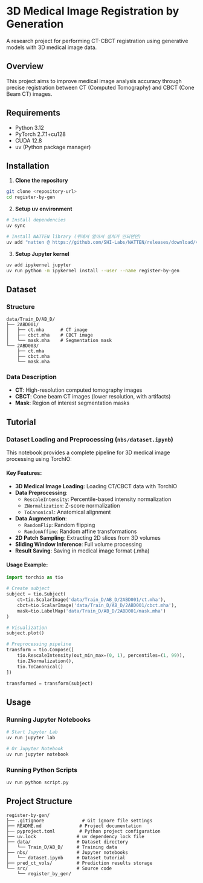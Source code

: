 # 3D Medical Image Registration by Generation

A research project for performing CT-CBCT registration using generative models with 3D medical image data.

## Overview

This project aims to improve medical image analysis accuracy through precise registration between CT (Computed Tomography) and CBCT (Cone Beam CT) images.

## Requirements

- Python 3.12
- PyTorch 2.7.1+cu128
- CUDA 12.8
- uv (Python package manager)

## Installation

1. **Clone the repository**
```bash
git clone <repository-url>
cd register-by-gen
```

2. **Setup uv environment**
```bash
# Install dependencies
uv sync

# Install NATTEN library (위에서 알아서 설치가 안되면면)
uv add "natten @ https://github.com/SHI-Labs/NATTEN/releases/download/v0.21.0/natten-0.21.0%2Btorch270cu128-cp312-cp312-linux_x86_64.whl"
```

3. **Setup Jupyter kernel**
```bash
uv add ipykernel jupyter
uv run python -m ipykernel install --user --name register-by-gen
```

## Dataset

### Structure
```
data/Train_D/AB_D/
├── 2ABD001/
│   ├── ct.mha      # CT image
│   ├── cbct.mha    # CBCT image
│   └── mask.mha    # Segmentation mask
└── 2ABD003/
    ├── ct.mha
    ├── cbct.mha
    └── mask.mha
```

### Data Description
- **CT**: High-resolution computed tomography images
- **CBCT**: Cone beam CT images (lower resolution, with artifacts)
- **Mask**: Region of interest segmentation masks

## Tutorial

### Dataset Loading and Preprocessing (`nbs/dataset.ipynb`)

This notebook provides a complete pipeline for 3D medical image processing using TorchIO:

#### Key Features:
- **3D Medical Image Loading**: Loading CT/CBCT data with TorchIO
- **Data Preprocessing**:
  - `RescaleIntensity`: Percentile-based intensity normalization
  - `ZNormalization`: Z-score normalization
  - `ToCanonical`: Anatomical alignment
- **Data Augmentation**:
  - `RandomFlip`: Random flipping
  - `RandomAffine`: Random affine transformations
- **2D Patch Sampling**: Extracting 2D slices from 3D volumes
- **Sliding Window Inference**: Full volume processing
- **Result Saving**: Saving in medical image format (.mha)

#### Usage Example:
```python
import torchio as tio

# Create subject
subject = tio.Subject(
    ct=tio.ScalarImage('data/Train_D/AB_D/2ABD001/ct.mha'),
    cbct=tio.ScalarImage('data/Train_D/AB_D/2ABD001/cbct.mha'),
    mask=tio.LabelMap('data/Train_D/AB_D/2ABD001/mask.mha')
)

# Visualization
subject.plot()

# Preprocessing pipeline
transform = tio.Compose([
    tio.RescaleIntensity(out_min_max=(0, 1), percentiles=(1, 99)),
    tio.ZNormalization(),
    tio.ToCanonical()
])

transformed = transform(subject)
```

## Usage

### Running Jupyter Notebooks
```bash
# Start Jupyter Lab
uv run jupyter lab

# Or Jupyter Notebook
uv run jupyter notebook
```

### Running Python Scripts
```bash
uv run python script.py
```

## Project Structure

```
register-by-gen/
├── .gitignore              # Git ignore file settings
├── README.md              # Project documentation
├── pyproject.toml         # Python project configuration
├── uv.lock               # uv dependency lock file
├── data/                 # Dataset directory
│   └── Train_D/AB_D/     # Training data
├── nbs/                  # Jupyter notebooks
│   └── dataset.ipynb     # Dataset tutorial
├── pred_ct_vols/         # Prediction results storage
└── src/                  # Source code
    └── register_by_gen/
```